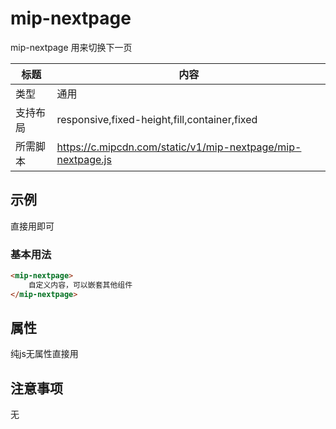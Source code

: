 # mip-nextpage

mip-nextpage 用来切换下一页

标题|内容
----|----
类型|通用
支持布局|responsive,fixed-height,fill,container,fixed
所需脚本|https://c.mipcdn.com/static/v1/mip-nextpage/mip-nextpage.js

## 示例
直接用即可

### 基本用法
```html
<mip-nextpage>
    自定义内容，可以嵌套其他组件
</mip-nextpage>
```

## 属性
纯js无属性直接用

## 注意事项
无
